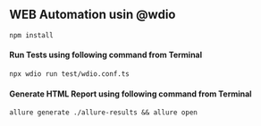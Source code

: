 ## WEB Automation usin @wdio

```
npm install
```

#### Run Tests using following command from Terminal
```
npx wdio run test/wdio.conf.ts
```

#### Generate HTML Report using following command from Terminal
```
allure generate ./allure-results && allure open
```
